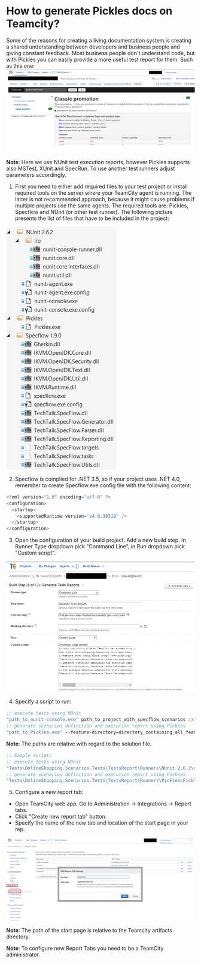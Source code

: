 # How to generate Pickles docs on Teamcity?
Some of the reasons for creating a living documentation system is creating a shared understanding between developers and business people and giving constant feedback. Most business people don't understand code, but with Pickles you can easily provide a more useful test report for them. Such as this one:
<img src="\Images\TeamCityHowTo\scenarios_teamcity.png">

**Note**: Here we use NUnit test execution reports, however Pickles supports also MSTest, XUnit and SpecRun. To use another test runners adjust parameters accordingly.

1. First you need to either add required files to your test project or install required tools on the server where your TeamCity agent is running. The latter is not recommended approach, because it might cause problems if multiple projects use the same agents.
The required tools are: Pickles, Specflow and NUnit (or other test runner).
The following picture presents the list of files that have to be included in the project:
<img src="\Images\TeamCityHowTo\required_files.png">

2. Specflow is complied for .NET 3.5, so if your project uses .NET 4.0, remember to create Specflow.exe.config file with the following content: 

  ```csharp 
  <?xml version="1.0" encoding="utf-8" ?> 
  <configuration> 
    <startup> 
      <supportedRuntime version="v4.0.30319" /> 
    </startup> 
  </configuration>
  ```
3. Open the configuration of your build project. Add a new build step. 
In Runner Type dropdown pick "Command Line", in Run dropdown pick "Custom script".
<img src="\Images\TeamCityHowTo\test_reports.png">

4. Specify a script to run:
  ```bat 
  :: execute tests using NUnit 
  "path_to_nunit-console.exe" path_to_project_with_specflow_scenarios /xml:xml_report_output_path 
  :: generate scenarios definition and execution report using Pickles 
  "path_to_Pickles.exe" --feature-directory=directory_containing_all_features --output-directory=Scenarios --test-results-format=nunit --link-results-file= xml_report_output_path  --documentation-format=Dhtml
  ```
**Note**: The paths are relative with regard to the solution file.
  ```bat 
  :: Sample script:
  :: execute tests using NUnit 
  "Tests\OnlineShopping.Scenarios.Tests\TestsReport\Runners\NUnit 2.6.2\nunit-console.exe" Tests\OnlineShopping.Scenarios.Tests\OnlineShopping.Scenarios.Tests.csproj /xml:TestsResult.xml 
  :: generate scenarios definition and execution report using Pickles 
  "Tests\OnlineShopping.Scenarios.Tests\TestsReport\Runners\Pickles\Pickles.exe" --feature-directory=Tests\OnlineShopping.Scenarios.Tests --output-directory=Scenarios --test-results-format=nunit --link-results-file=TestsResult.xml --documentation-format=Dhtml
  ```

5. Configure a new report tab:
  *	Open TeamCity web app. Go to Administration -> Integrations -> Report tabs.
  *	Click "Create new report tab" button.
  *	Specify the name of the new tab and location of the start page in your rep.
<img src="\Images\TeamCityHowTo\report_config.png">
  
**Note**: The path of the start page is relative to the Teamcity artifacts directory.

**Note**: To configure new Report Tabs you need to be a TeamCity administrator.
  





